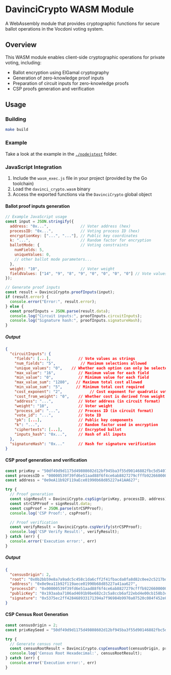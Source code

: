 # DavinciCrypto WASM Module

A WebAssembly module that provides cryptographic functions for secure ballot operations in the Vocdoni voting system.

## Overview

This WASM module enables client-side cryptographic operations for private voting, including:

- Ballot encryption using ElGamal cryptography
- Generation of zero-knowledge proof inputs
- Preparation of circuit inputs for zero-knowledge proofs
- CSP proofs generation and verification

## Usage

### Building

```bash
make build
```

### Example
Take a look at the example in the [`./nodejstest`](./nodejstest/README.md) folder.

### JavaScript Integration

1. Include the `wasm_exec.js` file in your project (provided by the Go toolchain)
2. Load the `davinci_crypto.wasm` binary
3. Access the exported functions via the `DavinciCrypto` global object


#### Ballot proof inputs generation
```javascript
// Example JavaScript usage
const input = JSON.stringify({
  address: "0x...",              // Voter address (hex)
  processID: "0x...",            // Voting process ID (hex)
  encryptionKey: ["...", "..."], // Public key coordinates
  k: "...",                      // Random factor for encryption
  ballotMode: {                  // Voting constraints
    numFields: 5,
    uniqueValues: 0,
    // other ballot mode parameters...
  },
  weight: "10",                  // Voter weight
  fieldValues: ["14", "9", "8", "9", "0", "0", "0", "0"] // Vote values
});

// Generate proof inputs
const result = DavinciCrypto.proofInputs(input);
if (result.error) {
  console.error("Error:", result.error);
} else {
  const proofInputs = JSON.parse(result.data);
  console.log("Circuit inputs:", proofInputs.circuitInputs);
  console.log("Signature hash:", proofInputs.signatureHash);
}
```

##### Output

```json
{
  "circuitInputs": {
    "fields": [...],            // Vote values as strings
    "num_fields": "5",           // Maximum selections allowed
    "unique_values": "0",    // Whether each option can only be selected once
    "max_value": "16",          // Maximum value for each field
    "min_value": "0",           // Minimum value for each field
    "max_value_sum": "1280",   // Maximum total cost allowed
    "min_value_sum": "5",      // Minimum total cost required
    "cost_exponent": "2",            // Cost exponent for quadratic voting
    "cost_from_weight": "0",    // Whether cost is derived from weight
    "address": "...",           // Voter address (in circuit format)
    "weight": "10",             // Voter weight
    "process_id": "...",        // Process ID (in circuit format)
    "vote_id": "...",           // Vote ID
    "pk": [...],                // Public key components
    "k": "...",                 // Random factor used in encryption
    "ciphertexts": [...],       // Encrypted ballot
    "inputs_hash": "0x...",     // Hash of all inputs
  },
  "signatureHash": "0x..."      // Hash for signature verification
}
```


#### CSP proof generation and verification

```javascript
const privKey = "50df49d9d1175d49808602d12bf945ba3f55d90146882fbc5d54078f204f5005372143904f3fd452767581fd55b4c27aedacdd7b70d14f374b7c9f341c0f9a5300";
const processID = "00000539f39fd6e51aad88f6f4ce6ab8827279cfffb922660000000000000000";
const address = "0e9eA11b92F119aEce01990b68d85227a41AA627";

try {
  // Proof generation
  const signResult = DavinciCrypto.cspSign(privKey, processID, address);
  const strCSPProof = signResult.data;
  const cspProof = JSON.parse(strCSPProof);
  console.log('CSP Proof:', cspProof);

  // Proof verification
  const verifyResult = DavinciCrypto.cspVerify(strCSPProof);
  console.log('CSP Verify Result:', verifyResult);
} catch (err) {
  console.error('Execution error:', err)
}
```

##### Output

```json
{
  "censusOrigin": 2,
  "root": "0x0b2bb59e8a7a9adc5c458c1da6cff2f41fbacda8fa8d82c0ee2c5217bdd8c6ce",
  "address": "0x0e9ea11b92f119aece01990b68d85227a41aa627",
  "processId": "0x00000539f39fd6e51aad88f6f4ce6ab8827279cfffb922660000000000000000",
  "publicKey": "0x193aaba7106ad4691b9be682c2c5a8ccb6af22ebd4e00cb158b3cd0ed18c0c8f",
  "signature": "0x5375ec2ff428468933171394a7f96984b9970a07520c084f452e0d7443e1c80601f805d09ea1a8d94cb59ab239d2308be0156011b9f2635123f288f600fa0f76"
}
```

#### CSP Census Root Generation

```javascript
const censusOrigin = 2;
const privKeySeed = "50df49d9d1175d49808602d12bf945ba3f55d90146882fbc5d54078f204f5005372143904f3fd452767581fd55b4c27aedacdd7b70d14f374b7c9f341c0f9a5300";

try {
  // Generate census root
  const censusRootResult = DavinciCrypto.cspCensusRoot(censusOrigin, privKeySeed);
  console.log('Census Root Hexadecimal:', censusRootResult);
} catch (err) {
  console.error('Execution error:', err)
}
```